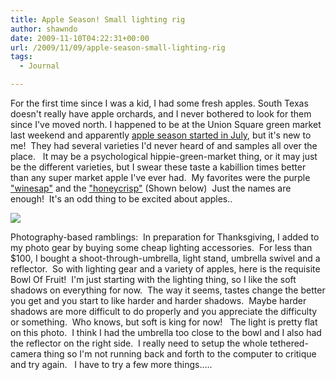 ```yaml
---
title: Apple Season! Small lighting rig
author: shawndo
date: 2009-11-10T04:22:31+00:00
url: /2009/11/09/apple-season-small-lighting-rig
tags:
  - Journal

---
```

For the first time since I was a kid, I had some fresh apples. South Texas doesn't really have apple orchards, and I never bothered to look for them since I've moved north. I happened to be at the Union Square green market last weekend and apparently [apple season started in July][1], but it's new to me!  They had several varieties I'd never heard of and samples all over the place.   It may be a psychological hippie-green-market thing, or it may just be the different varieties, but I swear these taste a kabillion times better than any super market apple I've ever had.  My favorites were the purple ["winesap"][2] and the ["honeycrisp"][3] (Shown below)  Just the names are enough!  It's an odd thing to be excited about apples..

![](/images/2009/11/AppleSeason.jpg)

Photography-based ramblings:  In preparation for Thanksgiving, I added to my photo gear by buying some cheap lighting accessories.  For less than $100, I bought a shoot-through-umbrella, light stand, umbrella swivel and a reflector.  So with lighting gear and a variety of apples, here is the requisite Bowl Of Fruit!  I'm just starting with the lighting thing, so I like the soft shadows on everything for now.  The way it seems, tastes change the better you get and you start to like harder and harder shadows.  Maybe harder shadows are more difficult to do properly and you appreciate the difficulty or something.  Who knows, but soft is king for now!   The light is pretty flat on this photo.  I think I had the umbrella too close to the bowl and I also had the reflector on the right side.  I really need to setup the whole tethered-camera thing so I'm not running back and forth to the computer to critique and try again.   I have to try a few more things.....

 [1]: https://www.grownyc.org/greenmarket/whatsavailable
 [2]: http://en.wikipedia.org/wiki/Stayman_Winesap
 [3]: http://en.wikipedia.org/wiki/Honeycrisp